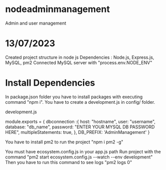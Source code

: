 # nodeadminmanagement
Admin and user management

# 13/07/2023

Created project structure in node js
Dependencies : Node.js, Express.js, MySQL, pm2
Connected MySQL server with "process.env.NODE_ENV" 


# Install Dependencies

In package.json folder you have to install packages with executing command "npm i".
You have to create a development.js in config/ folder.

development.js

module.exports = {
	dbconnection :{
		host: "hostname",
		user: "username",
		database: "db_name",
	    password: "ENTER YOUR MYSQL DB PASSWORD HERE",
		multipleStatements: true,
	  },
	DB_PREFIX: 'AdminManagement'
}

You have to install pm2 to run the project 
"npm i pm2 -g"

You must have ecosystem.config.js in your app.js path
Run project with the command "pm2 start ecosystem.config.js --watch --env development"
Then you have to run this command to see logs "pm2 logs 0"